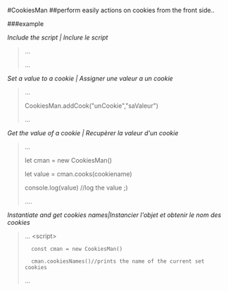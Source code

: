 #CookiesMan
##perform easily actions on cookies from the front side..


###example



*Include the script | Inclure le script*
>...
><script src='/pathtocookiesman'></script>
>...



*Set a value to a cookie | Assigner une valeur a un cookie*
>...
>
>CookiesMan.addCook("unCookie","saValeur")
>
>
>...


*Get the value of a cookie | Recupèrer la valeur d'un cookie*
>...
>
>let cman = new CookiesMan()
>
>let value = cman.cooks(cookiename)
>
>console.log(value) //log the value ;)
>
>
>....



*Instantiate and get cookies names|Instancier l'objet et obtenir le nom des cookies*
>...
><script\>
>
>
>
>       const cman = new CookiesMan()
>
>       cman.cookiesNames()//prints the name of the current set cookies
>
>
></script>
>
>...

